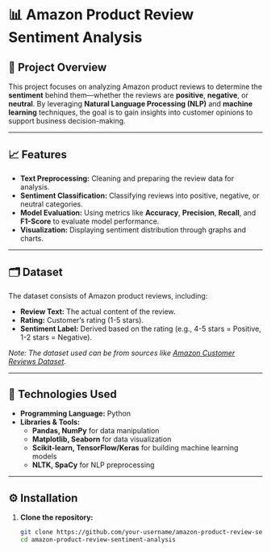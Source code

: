 # 📊 Amazon Product Review Sentiment Analysis

## 🚀 Project Overview
This project focuses on analyzing Amazon product reviews to determine the **sentiment** behind them—whether the reviews are **positive**, **negative**, or **neutral**. By leveraging **Natural Language Processing (NLP)** and **machine learning** techniques, the goal is to gain insights into customer opinions to support business decision-making.

---

## 📈 Features
- **Text Preprocessing:** Cleaning and preparing the review data for analysis.
- **Sentiment Classification:** Classifying reviews into positive, negative, or neutral categories.
- **Model Evaluation:** Using metrics like **Accuracy**, **Precision**, **Recall**, and **F1-Score** to evaluate model performance.
- **Visualization:** Displaying sentiment distribution through graphs and charts.

---

## 🗂️ Dataset
The dataset consists of Amazon product reviews, including:
- **Review Text:** The actual content of the review.
- **Rating:** Customer’s rating (1-5 stars).
- **Sentiment Label:** Derived based on the rating (e.g., 4-5 stars = Positive, 1-2 stars = Negative).

*Note: The dataset used can be from sources like [Amazon Customer Reviews Dataset](https://www.kaggle.com/datasets/gauravduttakiit/amazon-product-reviews).*

---

## 🧠 Technologies Used
- **Programming Language:** Python
- **Libraries & Tools:**
  - **Pandas, NumPy** for data manipulation
  - **Matplotlib, Seaborn** for data visualization
  - **Scikit-learn, TensorFlow/Keras** for building machine learning models
  - **NLTK, SpaCy** for NLP preprocessing

---

## ⚙️ Installation

1. **Clone the repository:**
   ```bash
   git clone https://github.com/your-username/amazon-product-review-sentiment-analysis.git
   cd amazon-product-review-sentiment-analysis
